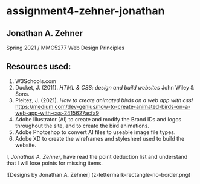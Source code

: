 # **assignment4-zehner-jonathan**

## **Jonathan A. Zehner**

Spring 2021 / MMC5277 Web Design Principles

## **Resources used:**
1. W3Schools.com
2. Ducket, J. (2011). <em>HTML & CSS: design and build websites</em> John Wiley & Sons.
3. Pleitez, J. (2021). <em>How to create animated birds on a web app with css!</em> 
        https://medium.com/dev-genius/how-to-create-animated-birds-on-a-web-app-with-css-2415627acfa9
4. Adobe Illustrator (AI) to create and modify the Brand IDs and logos throughout the site, and to create the bird animations.
5. Adobe Photoshop to convert AI files to useable image file types.
6. Adobe XD to create the wireframes and stylesheet used to build the website.

I, *Jonathan A. Zehner*, have read the point deduction list and understand that I will lose points for missing items.

![Designs by Jonathan A. Zehner] (z-lettermark-rectangle-no-border.png)
